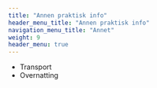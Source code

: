 ```yaml
---
title: "Annen praktisk info"
header_menu_title: "Annen praktisk info"
navigation_menu_title: "Annet"
weight: 9
header_menu: true
---
```


* Transport
* Overnatting
